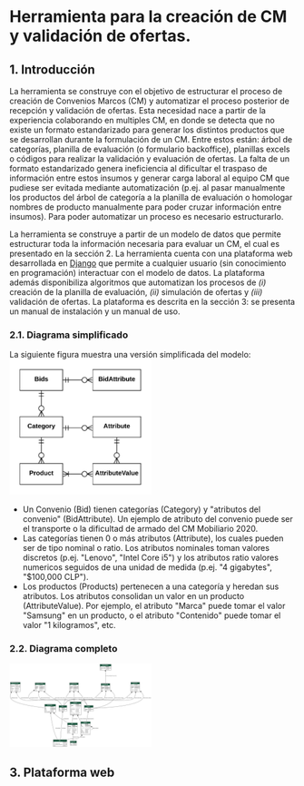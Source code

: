 # Herramienta para la creación de CM y validación de ofertas.

## 1. Introducción
La herramienta se construye con el objetivo de estructurar el proceso de creación de Convenios Marcos (CM) y automatizar el proceso posterior de recepción y validación de ofertas. Esta necesidad nace a partir de la experiencia colaborando en multiples CM, en donde se detecta que no existe un formato estandarizado para generar los distintos productos que se desarrollan durante la formulación de un CM. Entre estos están: árbol de categorías, planilla de evaluación (o formulario backoffice), planillas excels o códigos para realizar la validación y evaluación de ofertas. La falta de un formato estandarizado genera ineficiencia al dificultar el traspaso de información entre estos insumos y generar carga laboral al equipo CM que pudiese ser evitada mediante automatización (p.ej. al pasar manualmente los productos del árbol de categoría a la planilla de evaluación o homologar nombres de producto manualmente para poder cruzar información entre insumos). Para poder automatizar un proceso es necesario estructurarlo.

La herramienta se construye a partir de un modelo de datos que permite estructurar toda la información necesaria para evaluar un CM, el cual es presentado en la sección 2. La herramienta cuenta con una plataforma web desarrollada en [Django](https://es.wikipedia.org/wiki/Django_(framework)) que permite a cualquier usuario (sin conocimiento en programación) interactuar con el modelo de datos. La plataforma además disponibiliza algoritmos que automatizan los procesos de *(i)* creación de la planilla de evaluación, *(ii)* simulación de ofertas y *(iii)* validación de ofertas. La plataforma es descrita en la sección 3: se presenta un manual de instalación y un manual de uso.

### 2.1. Diagrama simplificado
La siguiente figura muestra una versión simplificada del modelo: 
<img src="/images/erd_simple.png" width="250px">
 * Un Convenio (Bid) tienen categorías (Category) y "atributos del convenio" (BidAttribute). Un ejemplo de atributo del convenio puede ser el transporte o la dificultad de armado del CM Mobiliario 2020.
* Las categorías tienen 0 o más atributos (Attribute), los cuales pueden ser de tipo nominal o ratio. Los atributos nominales toman valores discretos (p.ej. "Lenovo", "Intel Core i5") y los atributos ratio valores numericos seguidos de una unidad de medida (p.ej. "4 gigabytes", "$100,000 CLP").
* Los productos (Products) pertenecen a una categoría y heredan sus atributos. Los atributos consolidan un valor en un producto (AttributeValue). Por ejemplo, el atributo "Marca" puede tomar el valor "Samsung" en un producto, o el atributo "Contenido" puede tomar el valor "1 kilogramos", etc.

### 2.2. Diagrama completo
<img src="/images/erd.png" width="250px">





## 3. Plataforma web
